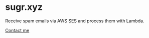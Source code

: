 # sugr.xyz
Receive spam emails via AWS SES and process them with Lambda.

[Contact me](mailto:gary@sugr.xyz)
